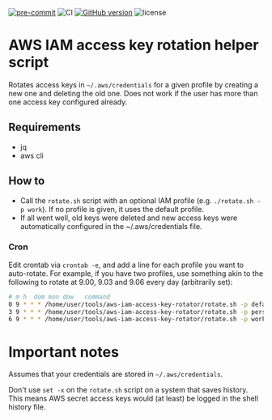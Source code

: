 [![pre-commit](https://img.shields.io/badge/pre--commit-enabled-brightgreen?logo=pre-commit&logoColor=white)](https://github.com/pre-commit/pre-commit)
![CI](https://github.com/benno001/aws-iam-access-key-rotator/workflows/CI/badge.svg?branch=master)
[![GitHub version](https://badge.fury.io/gh/benno001%2Faws-iam-access-key-rotator.svg)](https://badge.fury.io/gh/benno001%2Faws-iam-access-key-rotator)
![license](https://img.shields.io/github/license/benno001/aws-iam-access-key-rotator)

# AWS IAM access key rotation helper script

Rotates access keys in `~/.aws/credentials` for a given profile by creating a new one and deleting the old one. Does not work if the user has more than one access key configured already.

## Requirements

- jq
- aws cli

## How to

- Call the `rotate.sh` script with an optional IAM profile (e.g. `./rotate.sh -p work`). If no profile is given, it uses the default profile.
- If all went well, old keys were deleted and new access keys were automatically configured in the ~/.aws/credentials file.

### Cron

Edit crontab via `crontab -e`, and add a line for each profile you want to auto-rotate. For example, if you have two profiles, use something akin to the following to rotate at 9.00, 9.03 and 9.06 every day (arbitrarily set):

```bash
# m h  dom mon dow   command
0 9 * * * /home/user/tools/aws-iam-access-key-rotator/rotate.sh -p default
3 9 * * * /home/user/tools/aws-iam-access-key-rotator/rotate.sh -p personal
6 9 * * * /home/user/tools/aws-iam-access-key-rotator/rotate.sh -p work
```

# Important notes

Assumes that your credentials are stored in `~/.aws/credentials`.

Don't use `set -x` on the `rotate.sh` script on a system that saves history. This means AWS secret access keys would (at least) be logged in the shell history file.
